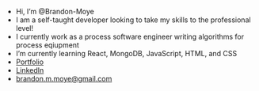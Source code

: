 - Hi, I’m @Brandon-Moye
- I am a self-taught developer looking to take my skills to the professional level!
- I currently work as a process software engineer writing algorithms for process eqiupment
- I’m currently learning React, MongoDB, JavaScript, HTML, and CSS
- [Portfolio](https://brandon-moye.github.io/)
- [LinkedIn](www.linkedin.com/in/brandonmoye)
- brandon.m.moye@gmail.com
<!---
Brandon-Moye/Brandon-Moye is a ✨ special ✨ repository because its `README.md` (this file) appears on your GitHub profile.
You can click the Preview link to take a look at your changes.
--->

